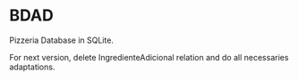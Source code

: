 # BDAD
Pizzeria Database in SQLite.

For next version, delete IngredienteAdicional relation and do all necessaries adaptations.
